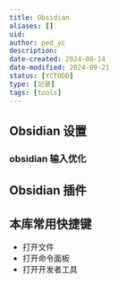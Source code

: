 ```yaml
---
title: Obsidian
aliases: []
uid: 
author: ped_yc
description: 
date-created: 2024-08-14
date-modified: 2024-09-21
status: [YCTODO]
type: [记录]
tags: [tools]
---
```


## Obsidian 设置

### obsidian 输入优化

## Obsidian 插件

## 本库常用快捷键

- <Ctrl-O> 打开文件
- <Ctrl-P> 打开命令面板
- <Ctrl-Shift-I> 打开开发者工具
